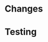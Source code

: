 # Changes

<!-- Describe the changes you've made in this section.
     Try to explain why they're needed and what they do.
     Your reviewers will use this to decide whether the
     change is sufficient and correct.
     You can include pictures or diagrams in here
     (see mermaid documentation on GitHub).
 -->

# Testing

<!-- Describe the testing you have done manually to
     satisfy yourself that the change works as intended.
     Include output or pictures if necessary.
 -->
